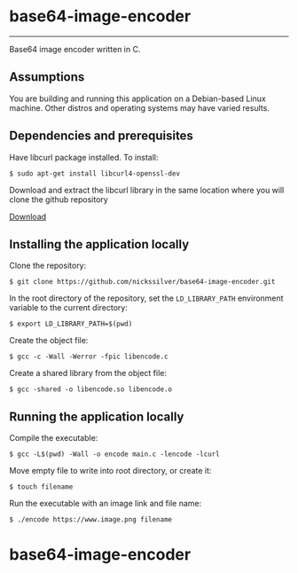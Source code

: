 # base64-image-encoder
<hr />
Base64 image encoder written in C.

## Assumptions

You are building and running this application on a Debian-based Linux machine. Other distros and operating systems may have varied results. 

## Dependencies and prerequisites
Have libcurl package installed. To install:

`$ sudo apt-get install libcurl4-openssl-dev`

Download and extract the libcurl library in the same location where you will clone the github repository

[Download](https://curl.se/download.html)

## Installing the application locally
Clone the repository:

`$ git clone https://github.com/nickssilver/base64-image-encoder.git`

In the root directory of the repository, set the `LD_LIBRARY_PATH` environment variable to the current directory:

`$ export LD_LIBRARY_PATH=$(pwd)`

Create the object file:

`$ gcc -c -Wall -Werror -fpic libencode.c`

Create a shared library from the object file:

`$ gcc -shared -o libencode.so libencode.o`

## Running the application locally
Compile the executable:

`$ gcc -L$(pwd) -Wall -o encode main.c -lencode -lcurl`

Move empty file to write into root directory, or create it:

`$ touch filename`

Run the executable with an image link and file name:

`$ ./encode https://www.image.png filename`

 
# base64-image-encoder
